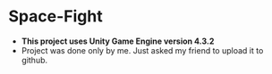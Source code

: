 # Space-Fight
* **This project uses Unity Game Engine version 4.3.2** 
* Project was done only by me. Just asked my friend to upload it to github.
